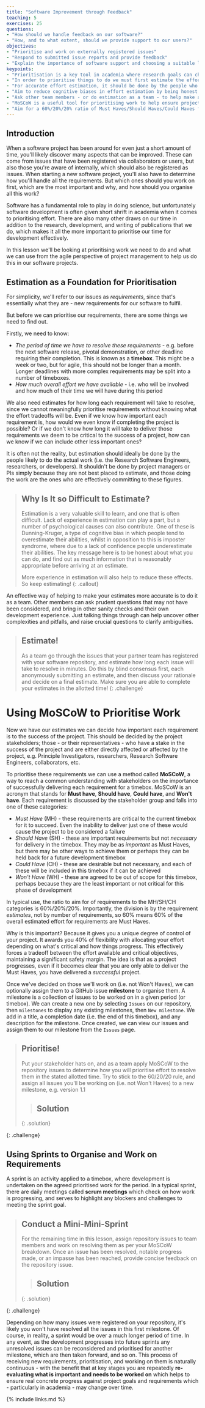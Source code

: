 ```yaml
---
title: "Software Improvement through Feedback"
teaching: 5
exercises: 25
questions:
- "How should we handle feedback on our software?"
- "How, and to what extent, should we provide support to our users?"
objectives:
- "Prioritise and work on externally registered issues"
- "Respond to submitted issue reports and provide feedback"
- "Explain the importance of software support and choosing a suitable level of support"
keypoints:
- "Prioritisation is a key tool in academia where research goals can change and software development is often given short shrift."
- "In order to prioritise things to do we must first estimate the effort required to do them."
- "For accurate effort estimation, it should be done by the people who will *actually do the work*."
- "Aim to reduce cognitive biases in effort estimation by being honest about your abilities."
- "Ask other team members - or do estimation as a team - to help make accurate estimates."
- "MoSCoW is a useful tool for prioritising work to help ensure projects deliver successfully."
- "Aim for a 60%/20%/20% ratio of Must Haves/Should Haves/Could Haves for project requirements."
---
```


## Introduction
When a software project has been around for even just a short amount of time, you'll likely discover many aspects that can be improved. These can come from issues that have been registered via collaborators or users, but also those you're aware of internally, which should also be registered as issues. When starting a new software project, you'll also have to determine how you'll handle all the requirements. But which ones should you work on first, which are the most important and why, and how should you organise all this work?

Software has a fundamental role to play in doing science, but unfortunately software development is often given short shrift in academia when it comes to prioritising effort. There are also many other draws on our time in addition to the research, development, and writing of publications that we do, which makes it all the more important to prioritise our time for development effectively.

In this lesson we'll be looking at prioritising work we need to do and what we can use from the agile perspective of project management to help us do this in our software projects.


## Estimation as a Foundation for Prioritisation

For simplicity, we'll refer to our issues as *requirements*, since that's essentially what they are - new requirements for our software to fulfil.

But before we can prioritise our requirements, there are some things we need to find out.

Firstly, we need to know:

- *The period of time we have to resolve these requirements* - e.g. before the next software release, pivotal demonstration, or other deadline requiring their completion. This is known as a **timebox**. This might be a week or two, but for agile, this should not be longer than a month. Longer deadlines with more complex requirements may be split into a number of timeboxes.
- *How much overall effort we have available* - i.e. who will be involved and how much of their time we will have during this period

We also need estimates for how long each requirement will take to resolve, since we cannot meaningfully prioritise requirements without knowing what the effort tradeoffs will be. Even if we know how important each requirement is, how would we even know if completing the project is possible? Or if we don't know how long it will take to deliver those requirements we deem to be critical to the success of a project, how can we know if we can include other less important ones?

It is often not the reality, but estimation should ideally be done by the people likely to do the actual work (i.e. the Research Software Engineers, researchers, or developers). It shouldn't be done by project managers or PIs simply because they are not best placed to estimate, and those doing the work are the ones who are effectively committing to these figures.

> ## Why Is It so Difficult to Estimate?
>
> Estimation is a very valuable skill to learn, and one that is often difficult. Lack of experience in estimation can play a part, but a number of psychological causes can also contribute. One of these is Dunning-Kruger, a type of cognitive bias in which people tend to overestimate their abilities, whilst in opposition to this is imposter syndrome, where due to a lack of confidence people underestimate their abilities. The key message here is to be honest about what you can do, and find out as much information that is reasonably appropriate before arriving at an estimate.
>
> More experience in estimation will also help to reduce these effects. So keep estimating!
{: .callout}

An effective way of helping to make your estimates more accurate is to do it as a team. Other members can ask prudent questions that may not have been considered, and bring in other sanity checks and their own development experience. Just talking things through can help uncover other complexities and pitfalls, and raise crucial questions to clarify ambiguities.

> ## Estimate!
>
> As a team go through the issues that your partner team has registered with your software repository, and estimate how long each issue will take to resolve in minutes. Do this by blind consensus first, each anonymously submitting an estimate, and then discuss your rationale and decide on a final estimate. Make sure you are able to complete your estimates in the allotted time!
{: .challenge}


# Using MoSCoW to Prioritise Work

Now we have our estimates we can decide how important each requirement is to the success of the project. This should be decided by the project stakeholders; those - or their representatives - who have a stake in the success of the project and are either directly affected or affected by the project, e.g. Principle Investigators, researchers, Research Software Engineers, collaborators, etc.

To prioritise these requirements we can use a method called **MoSCoW**, a way to reach a common understanding with stakeholders on the importance of successfully delivering each requirement for a timebox. MoSCoW is an acronym that stands for **Must have**, **Should have**, **Could have**, and **Won't have**. Each requirement is discussed by the stakeholder group and falls into one of these categories:

- *Must Have* (MH) - these requirements are critical to the current timebox for it to succeed. Even the inability to deliver just one of these would cause the project to be considered a failure
- *Should Have* (SH) - these are important requirements but not *necessary* for delivery in the timebox. They may be as *important* as Must Haves, but there may be other ways to achieve them or perhaps they can be held back for a future development timebox
- *Could Have* (CH) - these are desirable but not necessary, and each of these will be included in this timebox if it can be achieved
- *Won't Have* (WH) - these are agreed to be out of scope for this timebox, perhaps because they are the least important or not critical for this phase of development

In typical use, the ratio to aim for of requirements to the MH/SH/CH categories is 60%/20%/20%. Importantly, the division is by the requirement *estimates*, not by number of requirements, so 60% means 60% of the overall estimated effort for requirements are Must Haves.

Why is this important? Because it gives you a unique degree of control of your project. It awards you 40% of flexibility with allocating your effort depending on what's critical and how things progress. This effectively forces a tradeoff between the effort available and critical objectives, maintaining a significant safety margin. The idea is that as a project progresses, even if it becomes clear that you are only able to deliver the Must Haves, you have delivered a *successful* project.

Once we've decided on those we'll work on (i.e. not Won't Haves), we can optionally assign them to a GitHub issue **milestone** to organise them. A milestone is a collection of issues to be worked on in a given period (or timebox). We can create a new one by selecting `Issues` on our repository, then `milestones` to display any existing milestones, then `New milestone`. We add in a title, a completion date (i.e. the end of this timebox), and any description for the milestone. Once created, we can view our issues and assign them to our milestone from the `Issues` page.

> ## Prioritise!
>
> Put your stakeholder hats on, and as a team apply MoSCoW to the repository issues to determine how you will prioritise effort to resolve them in the stated allotted time. Try to stick to the 60/20/20 rule, and assign all issues you'll be working on (i.e. not Won't Haves) to a new milestone, e.g. version 1.1
>
> > ## Solution
> {: .solution}
>
{: .challenge}

## Using Sprints to Organise and Work on Requirements

A sprint is an activity applied to a timebox, where development is undertaken on the agreed prioritised work for the period. In a typical sprint, there are daily meetings called **scrum meetings** which check on how work is progressing,  and serves to highlight any blockers and challenges to meeting the sprint goal.

> ## Conduct a Mini-Mini-Sprint
>
> For the remaining time in this lesson, assign repository issues to team members and work on resolving them as per your MoSCoW breakdown. Once an issue has been resolved, notable progress made, or an impasse has been reached, provide concise feedback on the repository issue.
>
> > ## Solution
> {: .solution}
>
{: .challenge}

Depending on how many issues were registered on your repository, it's likely you won't have resolved all the issues in this first milestone. Of course, in reality, a sprint would be over a much longer period of time. In any event, as the development progresses into future sprints any unresolved issues can be reconsidered and prioritised for another milestone, which are then taken forward, and so on. This process of receiving new requirements, prioritisation, and working on them is naturally continuous - with the benefit that at key stages you are repeatedly **re-evaluating what is important and needs to be worked on** which helps to ensure real concrete progress against project goals and requirements which - particularly in academia - may change over time.

{% include links.md %}
